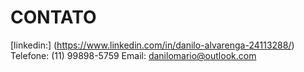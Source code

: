 # CONTATO

[linkedin:] (https://www.linkedin.com/in/danilo-alvarenga-24113288/)
Telefone: (11) 99898-5759
Email: danilomario@outlook.com
